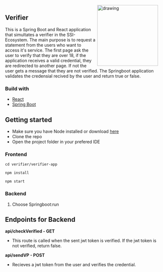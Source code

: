 <img src="https://github.com/felleslosninger/digdir-camp-2021-VC/blob/issuer-readme/issuer/digdirlogo_01.png" alt="drawing" width="200" align="right"/>

## Verifier
This is a Spring Boot and React application that simultates a verifier in the SSI-Ecosystem. The main purpose is to request a statement from the users who want to access it's service. The first page ask the user to verify that they are over 18, if the application receives a valid credential, they are redirected to another page. If not the user gets a message that they are not verified. The Springboot application validates the credensial recived by the user and return true or false. 

### Build with
* [React](https://reactjs.org/)
* [Spring Boot](https://spring.io/projects/spring-boot)


## Getting started
* Make sure you have Node installed or download [here](https://nodejs.org/en/download/)
* Clone the repo 
* Open the project folder in your prefered IDE

### Frontend
```
cd verifier/verifier-app
```
```
npm install
```
```
npm start
```
### Backend

1. Choose Springboot:run

## Endpoints for Backend

**api/checkVerified - GET**
* This route is called when the sent jwt token is verified. If the jwt token is not verified, return false.

**api/sendVP - POST**
* Recieves a jwt token from the user and verifies the credential. 

